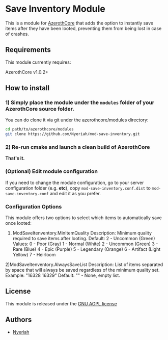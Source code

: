 # Save Inventory Module

This is a module for [AzerothCore](http://www.azerothcore.org) that adds the option to instantly save items after they have been looted, preventing them from being lost in case of crashes. 

## Requirements

This module currently requires:

AzerothCore v1.0.2+

## How to install

### 1) Simply place the module under the `modules` folder of your AzerothCore source folder.

You can do clone it via git under the azerothcore/modules directory:

```sh
cd path/to/azerothcore/modules
git clone https://github.com/Nyeriah/mod-save-inventory.git
```


### 2) Re-run cmake and launch a clean build of AzerothCore

**That's it.**

### (Optional) Edit module configuration

If you need to change the module configuration, go to your server configuration folder (e.g. **etc**), copy `mod-save-inventory.conf.dist` to `mod-save-inventory.conf` and edit it as you prefer.

### Configuration Options

This module offers two options to select which items to automatically save once looted:

1) ModSaveItenventory.MinItemQuality
       Description: Minimum quality required to save items after looting.
       Default:     2 - Uncommon (Green)
       Values:      0 - Poor (Gray)
                    1 - Normal (White)
                    2 - Uncommon (Green)
                    3 - Rare (Blue)
                    4 - Epic (Purple)
                    5 - Legendary (Orange)
                    6 - Artifact (Light Yellow)
                    7 - Heirloom

2)ModSaveItenventory.AlwaysSaveList
        Description: List of items separated by space that will always be saved regardless of the minimum quality set.
        Example:     "16328 16329"
        Default:     "" - None, empty list.


## License

This module is released under the [GNU AGPL license](https://github.com/azerothcore/mod-transmog/blob/master/LICENSE)

## Authors

- [Nyeriah](https://github.com/Nyeriah)






